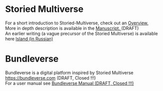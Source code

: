 # Storied Multiverse
For a short introduction to Storied-Multiverse, check out an <a href="https://storiedmultiverse.github.io/overview/" target="_blank"> Overview. </a> 
<br>
More in depth description is available in the <a href="https://storiedmultiverse.github.io/manuscript/" target="_blank"> Manuscript. </a> (DRAFT) 
<br>
An earlier writing (a vague precursor of the Storied Multiverse) is available here <a href="https://storiedmultiverse.github.io/island/" target="_blank"> Island (in Russian) </a>
<br>

# Bundleverse
Bundleverse is a digital platform inspired by Storied Multiverse <a href="https://bundleverse.com/XXX" target="_blank"> https://bundleverse.com (DRAFT, Closed !!!) </a>
<br>
For a user manual see <a href="https://storiedmultiverse.github.io/bundleverse_manual/XXX" target="_blank"> Bundleverse Manual (DRAFT, Closed !!!) </a> 
<br>


